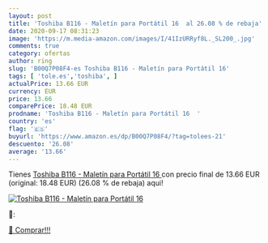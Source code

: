 ```yaml
---
layout: post
title: 'Toshiba B116 - Maletín para Portátil 16  al 26.08 % de rebaja'
date: 2020-09-17 08:31:23
image: 'https://m.media-amazon.com/images/I/41IzURRyf8L._SL200_.jpg'
comments: true
category: ofertas
author: ring
slug: 'B00Q7P08F4-es Toshiba B116 - Maletín para Portátil 16'
tags: [ 'tole.es','toshiba', ]
actualPrice: 13.66 EUR
currency: EUR
price: 13.66
comparePrice: 18.48 EUR
prodname: 'Toshiba B116 - Maletín para Portátil 16  '
country: 'es'
flag: '🇪🇸'
buyurl: 'https://www.amazon.es/dp/B00Q7P08F4/?tag=tolees-21'
descuento: '26.08'
average: '13.66'
---
```


Tienes [Toshiba B116 - Maletín para Portátil 16  ](https://www.amazon.es/dp/B00Q7P08F4/?tag=tolees-21) con precio final de  13.66 EUR (original: 18.48 EUR) (26.08 %  de rebaja) aqui!

[![Toshiba B116 - Maletín para Portátil 16 ](https://m.media-amazon.com/images/I/41IzURRyf8L._SL200_.jpg)](https://www.amazon.es/dp/B00Q7P08F4/?tag=tolees-21)

🔎:


[🛒 Comprar!!!](https://www.amazon.es/dp/B00Q7P08F4/?tag=tolees-21)
